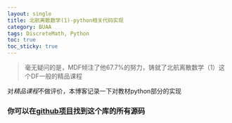 ```yaml
---
layout: single
title: 北航离散数学(1)-python相关代码实现
category: BUAA
tags: DiscreteMath, Python
toc: true
toc_sticky: true
---
```


> 毫无疑问的是，MDF倾注了他67.7%的努力，铸就了北航离散数学（1）这个DF一般的精品课程

对*精品课程*不做评价，本博客记录一下对教材python部分的实现

### 你可以在[github项目](https://github.com/FyVoid/BeiHangDM)找到这个库的所有源码